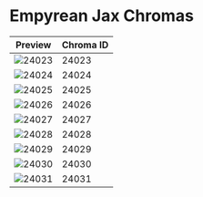 # Empyrean Jax Chromas

| Preview | Chroma ID |
|---------|-----------|
| ![24023](https://raw.communitydragon.org/latest/plugins/rcp-be-lol-game-data/global/default/v1/champion-chroma-images/24/24023.png) | 24023 |
| ![24024](https://raw.communitydragon.org/latest/plugins/rcp-be-lol-game-data/global/default/v1/champion-chroma-images/24/24024.png) | 24024 |
| ![24025](https://raw.communitydragon.org/latest/plugins/rcp-be-lol-game-data/global/default/v1/champion-chroma-images/24/24025.png) | 24025 |
| ![24026](https://raw.communitydragon.org/latest/plugins/rcp-be-lol-game-data/global/default/v1/champion-chroma-images/24/24026.png) | 24026 |
| ![24027](https://raw.communitydragon.org/latest/plugins/rcp-be-lol-game-data/global/default/v1/champion-chroma-images/24/24027.png) | 24027 |
| ![24028](https://raw.communitydragon.org/latest/plugins/rcp-be-lol-game-data/global/default/v1/champion-chroma-images/24/24028.png) | 24028 |
| ![24029](https://raw.communitydragon.org/latest/plugins/rcp-be-lol-game-data/global/default/v1/champion-chroma-images/24/24029.png) | 24029 |
| ![24030](https://raw.communitydragon.org/latest/plugins/rcp-be-lol-game-data/global/default/v1/champion-chroma-images/24/24030.png) | 24030 |
| ![24031](https://raw.communitydragon.org/latest/plugins/rcp-be-lol-game-data/global/default/v1/champion-chroma-images/24/24031.png) | 24031 |